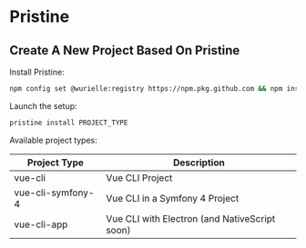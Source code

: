 # Pristine
## Create A New Project Based On Pristine

Install Pristine:
```bash
npm config set @wurielle:registry https://npm.pkg.github.com && npm install @wurielle/pristine
```

Launch the setup:
```bash
pristine install PROJECT_TYPE
```

Available project types:  

| Project Type  | Description      |
|---------------|------------------|
| vue-cli       | Vue CLI Project  |
| vue-cli-symfony-4 | Vue CLI in a Symfony 4 Project  |
| vue-cli-app | Vue CLI with Electron (and NativeScript soon)  |


